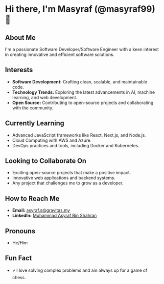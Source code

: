 # Hi there, I'm Masyraf (@masyraf99) 👋

## About Me
I'm a passionate Software Developer/Software Engineer with a keen interest in creating innovative and efficient software solutions.

## Interests
- **Software Development:** Crafting clean, scalable, and maintainable code.
- **Technology Trends:** Exploring the latest advancements in AI, machine learning, and web development.
- **Open Source:** Contributing to open-source projects and collaborating with the community.

## Currently Learning
- Advanced JavaScript frameworks like React, Next.js, and Node.js.
- Cloud Computing with AWS and Azure.
- DevOps practices and tools, including Docker and Kubernetes.

## Looking to Collaborate On
- Exciting open-source projects that make a positive impact.
- Innovative web applications and backend systems.
- Any project that challenges me to grow as a developer.

## How to Reach Me
- **Email:** [asyraf.s@gravitas.my](mailto:your-email@example.com)
- **LinkedIn:** [Muhammad Asyraf Bin Shahran](https://my.linkedin.com/in/asyrafshahran)

## Pronouns
- He/Him

## Fun Fact
- ⚡ I love solving complex problems and am always up for a game of chess.

<!---
masyraf99/masyraf99 is a ✨ special ✨ repository because its `README.md` (this file) appears on your GitHub profile.
You can click the Preview link to take a look at your changes.
--->
